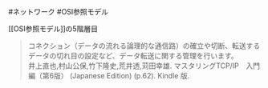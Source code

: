 #ネットワーク #OSI参照モデル

[[OSI参照モデル]]の5階層目

>コネクション（データの流れる論理的な通信路）の確立や切断、転送するデータの切れ目の設定など、データ転送に関する管理を行います。  
  井上直也,村山公保,竹下隆史,荒井透,苅田幸雄. マスタリングTCP/IP　入門編（第6版） (Japanese Edition) (p.62). Kindle 版.